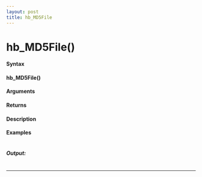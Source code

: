 ```yaml
---
layout: post
title: hb_MD5File
---
```


# hb_MD5File()


#### Syntax

#### hb_MD5File()

#### Arguments

#### Returns

#### Description

#### Examples

```

```

##### Output:

```

```

---